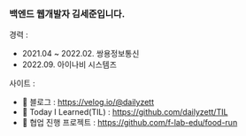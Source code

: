 ### 백엔드 웹개발자 김세준입니다.

경력 :  
- 2021.04 ~ 2022.02. 쌍용정보통신  
- 2022.09. 아이나비 시스템즈

사이트 :  

- 🌱 블로그 : https://velog.io/@dailyzett
- 🌱 Today I Learned(TIL) : https://github.com/dailyzett/TIL
- 🌱 협업 진행 프로젝트 : https://github.com/f-lab-edu/food-run

 
